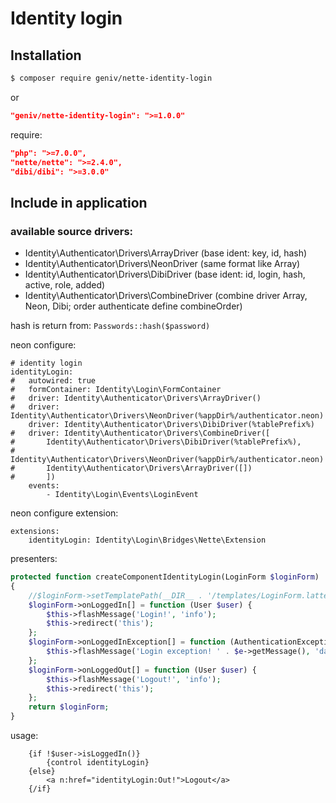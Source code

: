 Identity login
==============

Installation
------------

```sh
$ composer require geniv/nette-identity-login
```
or
```json
"geniv/nette-identity-login": ">=1.0.0"
```

require:
```json
"php": ">=7.0.0",
"nette/nette": ">=2.4.0",
"dibi/dibi": ">=3.0.0"
```

Include in application
----------------------

### available source drivers:
- Identity\Authenticator\Drivers\ArrayDriver (base ident: key, id, hash)
- Identity\Authenticator\Drivers\NeonDriver (same format like Array)
- Identity\Authenticator\Drivers\DibiDriver (base ident: id, login, hash, active, role, added)
- Identity\Authenticator\Drivers\CombineDriver (combine driver Array, Neon, Dibi; order authenticate define combineOrder)

hash is return from: `Passwords::hash($password)`

neon configure:
```neon
# identity login
identityLogin:
#   autowired: true
#   formContainer: Identity\Login\FormContainer
#   driver: Identity\Authenticator\Drivers\ArrayDriver()
#   driver: Identity\Authenticator\Drivers\NeonDriver(%appDir%/authenticator.neon)
    driver: Identity\Authenticator\Drivers\DibiDriver(%tablePrefix%)
#   driver: Identity\Authenticator\Drivers\CombineDriver([
#       Identity\Authenticator\Drivers\DibiDriver(%tablePrefix%),
#       Identity\Authenticator\Drivers\NeonDriver(%appDir%/authenticator.neon)
#       Identity\Authenticator\Drivers\ArrayDriver([])
#       ])
    events:
        - Identity\Login\Events\LoginEvent
```

neon configure extension:
```neon
extensions:
    identityLogin: Identity\Login\Bridges\Nette\Extension
```

presenters:
```php
protected function createComponentIdentityLogin(LoginForm $loginForm)
{
    //$loginForm->setTemplatePath(__DIR__ . '/templates/LoginForm.latte');
    $loginForm->onLoggedIn[] = function (User $user) {
        $this->flashMessage('Login!', 'info');
        $this->redirect('this');
    };
    $loginForm->onLoggedInException[] = function (AuthenticationException $e) {
        $this->flashMessage('Login exception! ' . $e->getMessage(), 'danger');
    };
    $loginForm->onLoggedOut[] = function (User $user) {
        $this->flashMessage('Logout!', 'info');
        $this->redirect('this');
    };
    return $loginForm;
}
```

usage:
```latte
    {if !$user->isLoggedIn()}
        {control identityLogin}
    {else}
        <a n:href="identityLogin:Out!">Logout</a>
    {/if}
```
